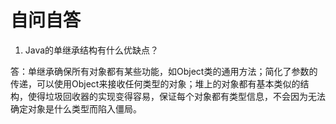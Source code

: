 # 自问自答

1. Java的单继承结构有什么优缺点？

答：单继承确保所有对象都有某些功能，如Object类的通用方法；简化了参数的传递，可以使用Object来接收任何类型的对象；堆上的对象都有基本类似的结构，使得垃圾回收器的实现变得容易，保证每个对象都有类型信息，不会因为无法确定对象是什么类型而陷入僵局。